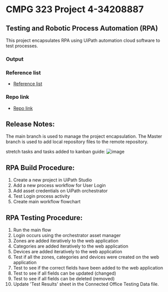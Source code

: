 # CMPG 323 Project 4-34208887

## Testing and Robotic Process Automation (RPA)

This project encapsulates RPA using UiPath automation cloud software to test processes.



### Output
### Reference list
- [Reference list](https://github.com/Anja34208887/CMPG-323-Project-4-34208887-/blob/main/Reference%20list)
### Repo link
- [Repo link](https://github.com/Anja34208887/CMPG-323-Project-4-34208887-)


## Release Notes:

The main branch is used to manage the project encapsulation. The Master branch is used to add local repository files to the remote repository.

stretch tasks and tasks added to kanban guide:
![image](https://user-images.githubusercontent.com/79098262/198854522-b56fd7ab-522b-4a96-80fe-1f29d33f4696.png)


## RPA Build Procedure:

1. Create a new project in UiPath Studio
2. Add a new process workflow for User Login
3. Add asset credentials on UiPath orchestrator
4. Test Login process activity
5. Create main workflow flowchart

## RPA Testing Procedure:

1. Run the main flow 
2. Login occurs using the orchestrator asset manager
3. Zones are added iteratively to the web application
4. Categories are added iteratively to the web application
5. Devices are added iteratively to the web application
6. Test if all the zones, categories and devices were created on the web application
7. Test to see if the correct fields have been added to the web application
8. Test to see if all fields can be updated (changed)
9. Test to see if all fields can be deleted (removed)
10. Update 'Test Results' sheet in the Connected Office Testing Data file.
